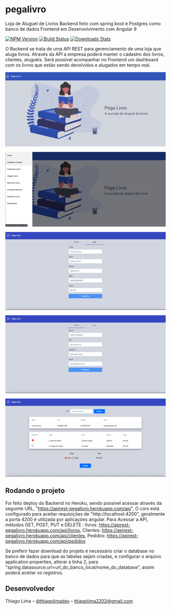 # pegalivro
Loja de Aluguel de Livros
Backend feito com spring boot e Postgres como banco de dados
Frontend em Desenvolvimento com Angular 9 

[![NPM Version][npm-image]][npm-url]
[![Build Status][travis-image]][travis-url]
[![Downloads Stats][npm-downloads]][npm-url]

O Backend se trata de uma API REST para gerenciamento de uma loja que aluga livros. Através da API a empresa poderá manter o cadastro dos livros, clientes, aluguéis. Será possivel acompanhar no Frontend um dashboard com os livros que estão sendo devolvidos e alugados em tempo real.

![](./prints/tela-inicial.png)

![](./prints/menu-drawer.png)

![](./prints/tela-cadastro-de-livro.png)

![](./prints/tela-cadastro-de-cliente.png)

![](./prints/tela-alugar-livro.png)

## Rodando o projeto

Foi feito deploy do Backend no Heroku, sendo possível acessar através da seguinte URL, "https://apirest-pegalivro.herokuapp.com/api", 
O cors está configurado para aceitar requisições de "http://localhost:4200", geralmente a porta 4200 é utilizada por aplicações angular.
Para Acessar a API, métodos GET, POST, PUT e DELETE :
livros: https://apirest-pegalivro.herokuapp.com/api/livros,
Clientes: https://apirest-pegalivro.herokuapp.com/api/clientes,
Pedidos: https://apirest-pegalivro.herokuapp.com/api/pedidos

Se preferir fazer download do projeto é necessário criar o database no banco de dados para que as tabelas sejam criadas, e configurar o arquivo application properties, alterar a linha 2, para "spring.datasource.url=url_do_banco_local/nome_do_database", assim poderá aceitar os registros.


## Desenvolvedor

Thiago Lima – [@thiagolimadev](https://twitter.com/thiagolimadev) – thiagolima2202@gmail.com

[npm-image]: https://img.shields.io/npm/v/datadog-metrics.svg?style=flat-square
[npm-url]: https://npmjs.org/package/datadog-metrics
[npm-downloads]: https://img.shields.io/npm/dm/datadog-metrics.svg?style=flat-square
[travis-image]: https://img.shields.io/travis/dbader/node-datadog-metrics/master.svg?style=flat-square
[travis-url]: https://travis-ci.org/dbader/node-datadog-metrics
[wiki]: https://github.com/thiagolima08/pegalivro/wiki
